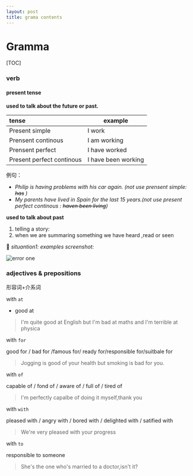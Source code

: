 ```yaml
--- 
layout: post
title: grama contents
---
```


# Gramma




[TOC]



### verb



#### present tense

**used to talk about the future or past.**

| tense                     | example             |
| :------------------------ | ------------------- |
| Present simple            | I work              |
| Prensent continous        | I am working        |
| Prensent perfect          | I have worked       |
| Present perfect continous | I have been working |

例句：

- _Philip is having problems with his car again. (not use prensent simple:  ~~has~~ )_
- _My parents have lived in Spain for the last 15 years.(not use present perfect continous : ~~haven been living~~)_



**used to talk about past**

1. telling a story:
2. when we are summaring something we have heard ,read or seen



:eyes: _situantion1: examples screenshot:_

![error one](https://luoyedaren.github.io/img/present-tense.png)











### adjectives & prepositions

形容词+介系词



with `at` 

* good at

> I'm quite good at English but I'm bad at maths and I'm terrible at physica



with `for`

good for / bad for /famous for/ ready for/responsible for/suitbale for

> Jogging is good of your health but smoking is bad for you.



with `of`

capable of / fond of / aware of / full of /  tired of 

> I'm perfectly capalbe of doing it myself,thank you



with `with`

pleased with / angry with / bored with / delighted with / satified with

> We're very pleased with your progress



with `to`

responsible to someone

> She's the one who's married to a doctor,isn't it?





